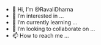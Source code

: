 - 👋 Hi, I’m @RavaliDharna
- 👀 I’m interested in ...
- 🌱 I’m currently learning ...
- 💞️ I’m looking to collaborate on ...
- 📫 How to reach me ...

<!---
RavaliDharna/RavaliDharna is a ✨ special ✨ repository because its `README.md` (this file) appears on your GitHub profile.
You can click the Preview link to take a look at your changes.
--->
